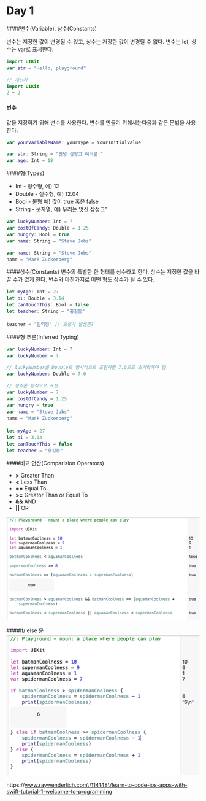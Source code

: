 # Day 1

####변수\(Variable\),  상수\(Constants\)

변수는 저장한 값이 변경될 수 있고, 상수는 저장한 값이 변경될 수 없다.
변수는 let, 상수는 var로 표시한다.

```swift
import UIKit 
var str = "Hello, playground"                                                                                                             
```
```Swift
// 계산기                                                                                                                 
import UIKit
2 + 2       
```

#### 변수 

값을 저장하기 위해 변수를 사용한다. 변수를 만들기 위해서는다음과 같은 문법을 사용한다.

```Swift
var yourVariableName: yourType = YourInitialValue
```

```Swift
var str: String = "안녕 삼정고 여러분!"
var age: Int = 18
```

####형(Types)
* Int - 정수형, 예) 12
* Double - 실수형, 예) 12.04
* Bool - 불형 예) 값이 true 혹은 false 
* String - 문자열, 예) 우리는 멋진 삼정고"

```Swift
var luckyNumber: Int = 7
var costOfCandy: Double = 1.25
var hungry: Bool = true
var name: String = "Steve Jobs"
```

```Swift
var name: String = "Steve Jobs"
name = "Mark Zuckerberg"
```

####상수(Constants)
변수의 특별한 한 형태를 상수라고 한다. 상수는 저정한 값을 바꿀 수가 없게 한다. 변수와 마찬가지로 어떤 형도 상수가 될 수 있다.

```Swift
let myAge: Int = 27
let pi: Double = 3.14
let canTouchThis: Bool = false
let teacher: String = "홍길동"

teacher = "임꺽정" // 오류가 발생함?
```

####형 추론(Inferred Typing)
```Swift
var luckyNumber: Int = 7
var luckyNumber = 7
```

``` Swift
// luckyNumber를 Double로 명시적으로 표현하면 7.0으로 초기화해야 함
var luckyNumber: Double = 7.0
```

```Swift
// 형추론 형식으로 표현
var luckyNumber = 7
var costOfCandy = 1.25
var hungry = true
var name = "Steve Jobs"
name = "Mark Zuckerberg"

let myAge = 27
let pi = 3.14
let canTouchThis = false
let teacher = "홍길동"
```

####비교 연산(Comparision Operators)
* **>**   Greater Than
* **<**   Less Than
* **==**   Equal To
* **>=**   Greator Than or Equal To
* **&&**   AND
* **||**   OR 

![](comp_op01.png)

####If/ else 문
![](if_else01.png)


















https:\/\/www.raywenderlich.com\/114148\/learn-to-code-ios-apps-with-swift-tutorial-1-welcome-to-programming

